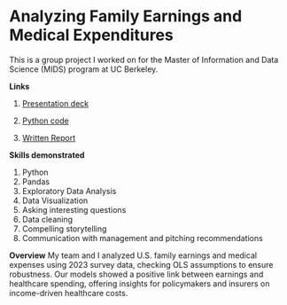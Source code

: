 # Analyzing Family Earnings and Medical Expenditures
This is a group project I worked on for the Master of Information and Data Science (MIDS) program at UC Berkeley.

**Links**
1. [Presentation deck](https://github.com/jonathanhorx/portfolio/blob/main/Airbnb%20Insights%20with%20Exploratory%20Data%20Analysis/Airbnb%20EDA%20presentation.pdf)

2. [Python code](https://github.com/jonathanhorx/portfolio/blob/main/Airbnb%20Insights%20with%20Exploratory%20Data%20Analysis/Code.ipynb)

3. [Written Report](https://github.com/jonathanhorx/portfolio/blob/main/Airbnb%20Insights%20with%20Exploratory%20Data%20Analysis/Report.pdf)

**Skills demonstrated**
1. Python
2. Pandas
3. Exploratory Data Analysis
4. Data Visualization
5. Asking interesting questions
5. Data cleaning
6. Compelling storytelling
7. Communication with management and pitching recommendations

**Overview**
My team and I analyzed U.S. family earnings and medical expenses using 2023 survey data, checking OLS assumptions to ensure robustness. Our models showed a positive link between earnings and healthcare spending, offering insights for policymakers and insurers on income-driven healthcare costs.
